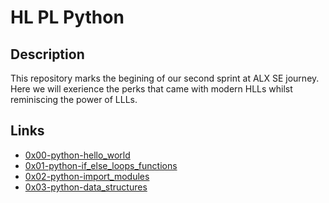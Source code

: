 # HL PL Python

## Description
This repository marks the begining of our second sprint at ALX SE journey.
Here we will exerience the perks that came with modern HLLs whilst reminiscing the power of LLLs.

## Links
* [0x00-python-hello_world](0x00-python-hello_world)
* [0x01-python-if_else_loops_functions](0x01-python-if_else_loops_functions)
* [0x02-python-import_modules](0x02-python-import_modules)
* [0x03-python-data_structures](0x03-python-data_structures)
